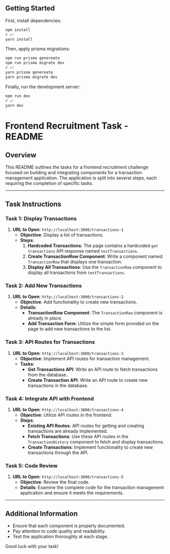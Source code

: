 ## Getting Started

First, install dependencies:

```bash
npm install
# or
yarn install
```

Then, apply prisma migrations:

```bash
npm run prisma genereate
npm run prisma migrate dev 
# or
yarn prisma genereate
yarn prisma migrate dev
```

Finally, run the development server:

```bash
npm run dev
# or
yarn dev
```

# Frontend Recruitment Task - README

## Overview
This README outlines the tasks for a frontend recruitment challenge focused on building and integrating components for a transaction management application. The application is split into several steps, each requiring the completion of specific tasks.

---

## Task Instructions

### Task 1: Display Transactions
1. **URL to Open**: `http://localhost:3000/transactions-1`
    - **Objective**: Display a list of transactions.
    - **Steps**:
        1. **Hardcoded Transactions**: The page contains a hardcoded `get transactions` API response named `testTransactions`.
        2. **Create TransactionRow Component**: Write a component named `TransactionRow` that displays one transaction.
        3. **Display All Transactions**: Use the `TransactionRow` component to display all transactions from `testTransactions`.

### Task 2: Add New Transactions
1. **URL to Open**: `http://localhost:3000/transactions-2`
    - **Objective**: Add functionality to create new transactions.
    - **Details**:
        - **TransactionRow Component**: The `TransactionRow` component is already in place.
        - **Add Transaction Form**: Utilize the simple form provided on the page to add new transactions to the list.

### Task 3: API Routes for Transactions
1. **URL to Open**: `http://localhost:3000/transactions-3`
    - **Objective**: Implement API routes for transaction management.
    - **Tasks**:
        - **Get Transactions API**: Write an API route to fetch transactions from the database.
        - **Create Transaction API**: Write an API route to create new transactions in the database.

### Task 4: Integrate API with Frontend
1. **URL to Open**: `http://localhost:3000/transactions-4`
    - **Objective**: Utilize API routes in the frontend.
    - **Steps**:
        - **Existing API Routes**: API routes for getting and creating transactions are already implemented.
        - **Fetch Transactions**: Use these API routes in the `TransactionHistory` component to fetch and display transactions.
        - **Create Transactions**: Implement functionality to create new transactions through the API.

### Task 5: Code Review
1. **URL to Open**: `http://localhost:3000/transactions-5`
    - **Objective**: Review the final code.
    - **Details**: Examine the complete code for the transaction management application and ensure it meets the requirements.

---

## Additional Information
- Ensure that each component is properly documented.
- Pay attention to code quality and readability.
- Test the application thoroughly at each stage.

Good luck with your task!
